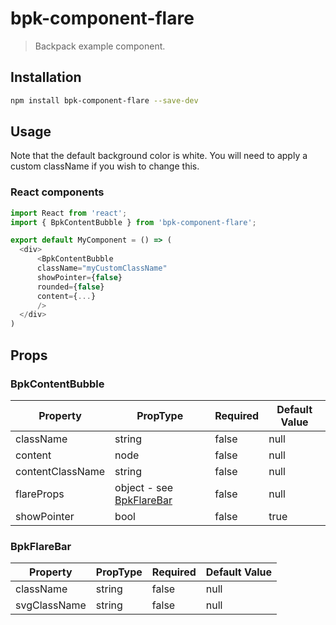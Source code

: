 # bpk-component-flare

> Backpack example component.

## Installation

```sh
npm install bpk-component-flare --save-dev
```

## Usage

Note that the default background color is white. You will need to apply a custom className if you wish to change this.

### React components

```js
import React from 'react';
import { BpkContentBubble } from 'bpk-component-flare';

export default MyComponent = () => (
  <div>
      <BpkContentBubble
      className="myCustomClassName"
      showPointer={false}
      rounded={false}
      content={...}
      />
  </div>
)
```


## Props

### BpkContentBubble

| Property         | PropType                                 | Required | Default Value |
| ---------------- | ---------------------------------------- | -------- | ------------- |
| className        | string                                   | false    | null          |
| content          | node                                     | false    | null          |
| contentClassName | string                                   | false    | null          |
| flareProps       | object - see [BpkFlareBar](#bpkflarebar) | false    | null          |
| showPointer      | bool                                     | false    | true          |

### BpkFlareBar

| Property     | PropType | Required | Default Value |
| ------------ | -------- | -------- | ------------- |
| className    | string   | false    | null          |
| svgClassName | string   | false    | null          |

